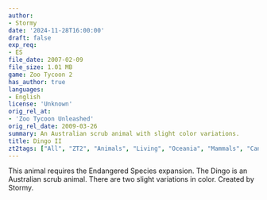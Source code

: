 ```yaml
---
author:
- Stormy
date: '2024-11-28T16:00:00'
draft: false
exp_req:
- ES
file_date: 2007-02-09
file_size: 1.01 MB
game: Zoo Tycoon 2
has_author: true
languages:
- English
license: 'Unknown'
orig_rel_at:
- 'Zoo Tycoon Unleashed'
orig_rel_date: 2009-03-26
summary: An Australian scrub animal with slight color variations.
title: Dingo II
zt2tags: ["All", "ZT2", "Animals", "Living", "Oceania", "Mammals", "Canids"]
---
```

This animal requires the Endangered Species expansion. The Dingo is an Australian scrub animal. There are two slight variations in color. Created by Stormy.
